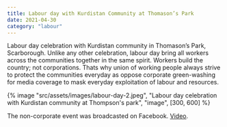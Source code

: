 ```yaml
---
title: Labour day with Kurdistan Community at Thomason’s Park
date: 2021-04-30
category: "labour"
---
```


Labour day celebration with Kurdistan community in Thomason’s Park, Scarborough. Unlike any other celebration, labour day bring all workers across the communities together in the same spirit. Workers build the country; not corporations. Thats why union of working people always strive to protect the communities everyday as oppose corporate green-washing for media coverage to mask everyday exploitation of labour and resources.

<!-- excerpt -->

{% image "src/assets/images/labour-day-2.jpeg", "Labour day celebration with Kurdistan community at Thompson's park", "image", [300, 600] %}

The non-corporate event was broadcasted on Facebook. [Video](https://www.facebook.com/RadioPeshang2012/videos/694608471851267/).
